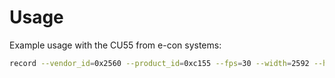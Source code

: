 # Usage

Example usage with the CU55 from e-con systems:

```bash
record --vendor_id=0x2560 --product_id=0xc155 --fps=30 --width=2592 --height=1944 --time_in_seconds=5 --folder_name=mitch1
```